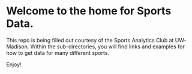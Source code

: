 # Welcome to the home for Sports Data. 

This repo is being filled out courtesy of the Sports Analytics Club at UW-Madison. Within the sub-directories, you will find links and examples for how to get data for many different sports.

Enjoy!
